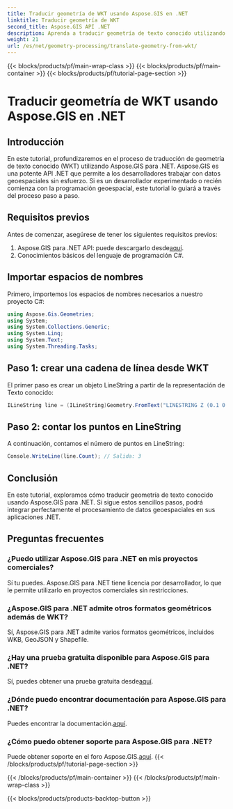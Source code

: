```yaml
---
title: Traducir geometría de WKT usando Aspose.GIS en .NET
linktitle: Traducir geometría de WKT
second_title: Aspose.GIS API .NET
description: Aprenda a traducir geometría de texto conocido utilizando Aspose.GIS para .NET. Un tutorial paso a paso para una integración perfecta.
weight: 21
url: /es/net/geometry-processing/translate-geometry-from-wkt/
---
```


{{< blocks/products/pf/main-wrap-class >}}
{{< blocks/products/pf/main-container >}}
{{< blocks/products/pf/tutorial-page-section >}}

# Traducir geometría de WKT usando Aspose.GIS en .NET

## Introducción
En este tutorial, profundizaremos en el proceso de traducción de geometría de texto conocido (WKT) utilizando Aspose.GIS para .NET. Aspose.GIS es una potente API .NET que permite a los desarrolladores trabajar con datos geoespaciales sin esfuerzo. Si es un desarrollador experimentado o recién comienza con la programación geoespacial, este tutorial lo guiará a través del proceso paso a paso.
## Requisitos previos
Antes de comenzar, asegúrese de tener los siguientes requisitos previos:
1.  Aspose.GIS para .NET API: puede descargarlo desde[aquí](https://releases.aspose.com/gis/net/).
2. Conocimientos básicos del lenguaje de programación C#.

## Importar espacios de nombres
Primero, importemos los espacios de nombres necesarios a nuestro proyecto C#:
```csharp
using Aspose.Gis.Geometries;
using System;
using System.Collections.Generic;
using System.Linq;
using System.Text;
using System.Threading.Tasks;
```
## Paso 1: crear una cadena de línea desde WKT
El primer paso es crear un objeto LineString a partir de la representación de Texto conocido:
```csharp
ILineString line = (ILineString)Geometry.FromText("LINESTRING Z (0.1 0.2 0.3, 1 2 1, 12 23 2)");
```
## Paso 2: contar los puntos en LineString
A continuación, contamos el número de puntos en LineString:
```csharp
Console.WriteLine(line.Count); // Salida: 3
```

## Conclusión
En este tutorial, exploramos cómo traducir geometría de texto conocido usando Aspose.GIS para .NET. Si sigue estos sencillos pasos, podrá integrar perfectamente el procesamiento de datos geoespaciales en sus aplicaciones .NET.
## Preguntas frecuentes
### ¿Puedo utilizar Aspose.GIS para .NET en mis proyectos comerciales?
Sí tu puedes. Aspose.GIS para .NET tiene licencia por desarrollador, lo que le permite utilizarlo en proyectos comerciales sin restricciones.
### ¿Aspose.GIS para .NET admite otros formatos geométricos además de WKT?
Sí, Aspose.GIS para .NET admite varios formatos geométricos, incluidos WKB, GeoJSON y Shapefile.
### ¿Hay una prueba gratuita disponible para Aspose.GIS para .NET?
Sí, puedes obtener una prueba gratuita desde[aquí](https://releases.aspose.com/).
### ¿Dónde puedo encontrar documentación para Aspose.GIS para .NET?
 Puedes encontrar la documentación.[aquí](https://reference.aspose.com/gis/net/).
### ¿Cómo puedo obtener soporte para Aspose.GIS para .NET?
 Puede obtener soporte en el foro Aspose.GIS.[aquí](https://forum.aspose.com/c/gis/33).
{{< /blocks/products/pf/tutorial-page-section >}}

{{< /blocks/products/pf/main-container >}}
{{< /blocks/products/pf/main-wrap-class >}}

{{< blocks/products/products-backtop-button >}}
